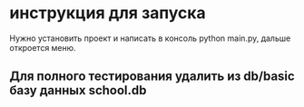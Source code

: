 #  инструкция для запуска

Нужно установить проект и написать в консоль python main.py, дальше откроется меню.

## Для полного тестирования удалить из db/basic базу данных school.db 
